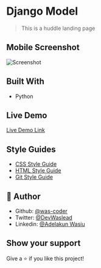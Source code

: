 # Django Model

> This is a huddle landing page

## Mobile Screenshot

![Screenshot]()

## Built With

- Python

## Live Demo

[Live Demo Link]()

## Style Guides

- [CSS Style Guide](http://udacity.github.io/frontend-nanodegree-styleguide/css.html)
- [HTML Style Guide](http://udacity.github.io/frontend-nanodegree-styleguide/index.html)
- [Git Style Guide](https://udacity.github.io/git-styleguide/)

## 👤 Author

- Github: [@was-coder](https://github.com/was-coder)
- Twitter: [@DevWaslead](https://twitter.com/DevWaslead)
- Linkedin: [@Adelakun Wasiu](https://www.linkedin.com/in/wasiu-adelakun-1a2a5b1a6/)

## Show your support

Give a ⭐️ if you like this project!
